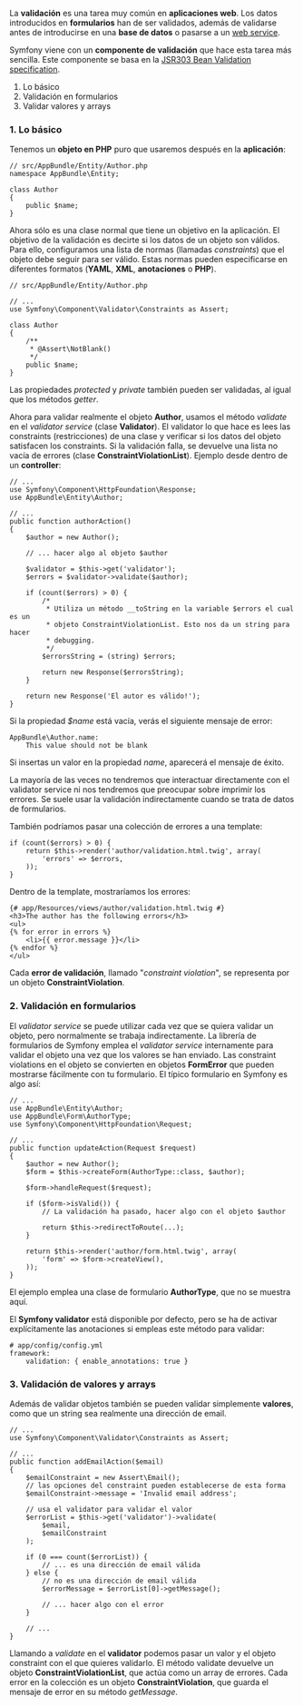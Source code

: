 La **validación** es una tarea muy común en **aplicaciones web**. Los datos introducidos en **formularios** han de ser validados, además de validarse antes de introducirse en una **base de datos** o pasarse a un [web service](http://diego.com.es/introduccion-a-los-web-services).

Symfony viene con un **componente de validación** que hace esta tarea más sencilla. Este componente se basa en la [JSR303 Bean Validation specification](http://jcp.org/en/jsr/detail?id=303).

1.  Lo básico
2.  Validación en formularios
3.  Validar valores y arrays

### 1\. Lo básico

Tenemos un **objeto en PHP** puro que usaremos después en la **aplicación**:

```
// src/AppBundle/Entity/Author.php
namespace AppBundle\Entity;

class Author
{
    public $name;
}
```

Ahora sólo es una clase normal que tiene un objetivo en la aplicación. El objetivo de la validación es decirte si los datos de un objeto son válidos. Para ello, configuramos una lista de normas (llamadas _constraints_) que el objeto debe seguir para ser válido. Estas normas pueden especificarse en diferentes formatos (**YAML**, **XML**, **anotaciones** o **PHP**). 

```
// src/AppBundle/Entity/Author.php

// ...
use Symfony\Component\Validator\Constraints as Assert;

class Author
{
    /**
     * @Assert\NotBlank()
     */
    public $name;
}
```

Las propiedades _protected_ y _private_ también pueden ser validadas, al igual que los métodos _getter_. 

Ahora para validar realmente el objeto **Author**, usamos el método _validate_ en el _validator service_ (clase **Validator**). El validator lo que hace es lees las constraints (restricciones) de una clase y verificar si los datos del objeto satisfacen los constraints. Si la validación falla, se devuelve una lista no vacía de errores (clase **ConstraintViolationList**). Ejemplo desde dentro de un **controller**:

```
// ...
use Symfony\Component\HttpFoundation\Response;
use AppBundle\Entity\Author;

// ...
public function authorAction()
{
    $author = new Author();

    // ... hacer algo al objeto $author

    $validator = $this->get('validator');
    $errors = $validator->validate($author);

    if (count($errors) > 0) {
        /*
         * Utiliza un método __toString en la variable $errors el cual es un
         * objeto ConstraintViolationList. Esto nos da un string para hacer
         * debugging.
         */
        $errorsString = (string) $errors;

        return new Response($errorsString);
    }

    return new Response('El autor es válido!');
}
```

Si la propiedad _$name_ está vacía, verás el siguiente mensaje de error:

```
AppBundle\Author.name:
    This value should not be blank
```

Si insertas un valor en la propiedad _name_, aparecerá el mensaje de éxito.

La mayoría de las veces no tendremos que interactuar directamente con el validator service ni nos tendremos que preocupar sobre imprimir los errores. Se suele usar la validación indirectamente cuando se trata de datos de formularios.

También podríamos pasar una colección de errores a una template:

```
if (count($errors) > 0) {
    return $this->render('author/validation.html.twig', array(
        'errors' => $errors,
    ));
}
```

Dentro de la template, mostraríamos los errores:

```
{# app/Resources/views/author/validation.html.twig #}
<h3>The author has the following errors</h3>
<ul>
{% for error in errors %}
    <li>{{ error.message }}</li>
{% endfor %}
</ul>
```

Cada **error de validación**, llamado "_constraint violation_", se representa por un objeto **ConstraintViolation**.

### 2\. Validación en formularios

El _validator service_ se puede utilizar cada vez que se quiera validar un objeto, pero normalmente se trabaja indirectamente. La librería de formularios de Symfony emplea el _validator service_ internamente para validar el objeto una vez que los valores se han enviado. Las constraint violations en el objeto se convierten en objetos **FormError** que pueden mostrarse fácilmente con tu formulario. El típico formulario en Symfony es algo así:

```
// ...
use AppBundle\Entity\Author;
use AppBundle\Form\AuthorType;
use Symfony\Component\HttpFoundation\Request;

// ...
public function updateAction(Request $request)
{
    $author = new Author();
    $form = $this->createForm(AuthorType::class, $author);

    $form->handleRequest($request);

    if ($form->isValid()) {
        // La validación ha pasado, hacer algo con el objeto $author

        return $this->redirectToRoute(...);
    }

    return $this->render('author/form.html.twig', array(
        'form' => $form->createView(),
    ));
}
```

El ejemplo emplea una clase de formulario **AuthorType**, que no se muestra aquí.

El **Symfony validator** está disponible por defecto, pero se ha de activar explícitamente las anotaciones si empleas este método para validar:

```
# app/config/config.yml
framework:
    validation: { enable_annotations: true }
```

### 3\. Validación de valores y arrays

Además de validar objetos también se pueden validar simplemente **valores**, como que un string sea realmente una dirección de email.

```
// ...
use Symfony\Component\Validator\Constraints as Assert;

// ...
public function addEmailAction($email)
{
    $emailConstraint = new Assert\Email();
    // las opciones del constraint pueden establecerse de esta forma
    $emailConstraint->message = 'Invalid email address';

    // usa el validator para validar el valor
    $errorList = $this->get('validator')->validate(
        $email,
        $emailConstraint
    );

    if (0 === count($errorList)) {
        // ... es una dirección de email válida
    } else {
        // no es una dirección de email válida
        $errorMessage = $errorList[0]->getMessage();

        // ... hacer algo con el error
    }

    // ...
}
```

Llamando a _validate_ en el **validator** podemos pasar un valor y el objeto constraint con el que quieres validarlo. El método validate devuelve un objeto **ConstraintViolationList**, que actúa como un array de errores. Cada error en la colección es un objeto **ConstraintViolation**, que guarda el mensaje de error en su método _getMessage_.